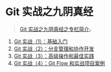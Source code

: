 # Git 实战之九阴真经

> [Git 实战之九阴真经之专栏简介](git-usage-column-introduction.md)。

1. [Git 实战（1）：基础入门](./git-basics-introduction.md)
2. [Git 实战（2）：分支管理和协作开发](./git-branch-management-and-collaboration.md)
3. [Git 实战（3）：高级操作和最佳实践](./git-advanced-operations-and-best-practices.md)
4. [Git 实战（4）：Git Flow 和实战项目案例](./git-flow-and-real-world-project-cases.md)
